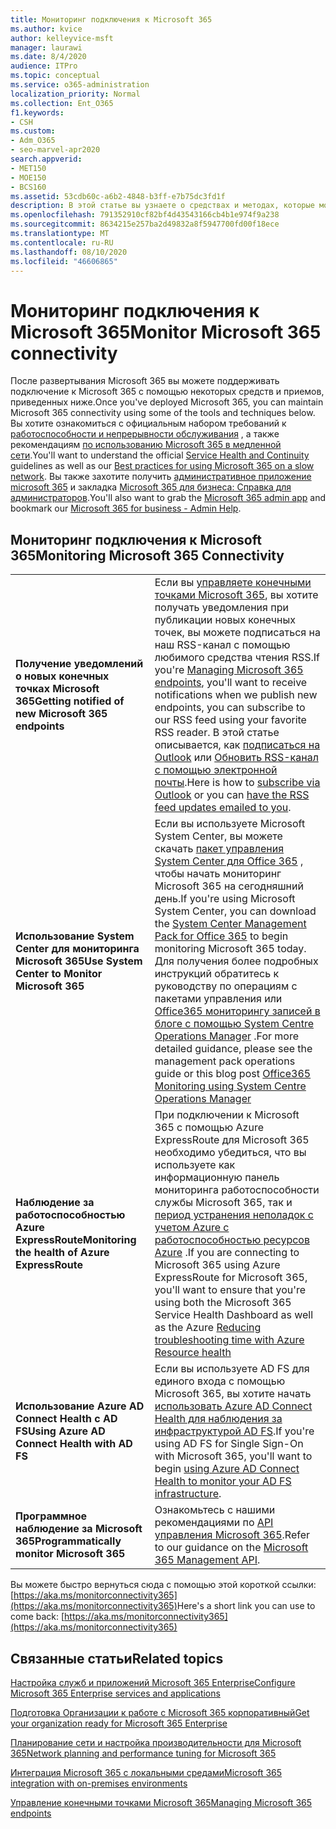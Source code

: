 ```yaml
---
title: Мониторинг подключения к Microsoft 365
ms.author: kvice
author: kelleyvice-msft
manager: laurawi
ms.date: 8/4/2020
audience: ITPro
ms.topic: conceptual
ms.service: o365-administration
localization_priority: Normal
ms.collection: Ent_O365
f1.keywords:
- CSH
ms.custom:
- Adm_O365
- seo-marvel-apr2020
search.appverid:
- MET150
- MOE150
- BCS160
ms.assetid: 53cdb60c-a6b2-4848-b3ff-e7b75dc3fd1f
description: В этой статье вы узнаете о средствах и методах, которые можно использовать для отслеживания и обслуживания подключения к Microsoft 365.
ms.openlocfilehash: 791352910cf82bf4d43543166cb4b1e974f9a238
ms.sourcegitcommit: 8634215e257ba2d49832a8f5947700fd00f18ece
ms.translationtype: MT
ms.contentlocale: ru-RU
ms.lasthandoff: 08/10/2020
ms.locfileid: "46606865"
---
```

# <a name="monitor-microsoft-365-connectivity"></a><span data-ttu-id="c858d-103">Мониторинг подключения к Microsoft 365</span><span class="sxs-lookup"><span data-stu-id="c858d-103">Monitor Microsoft 365 connectivity</span></span>

<span data-ttu-id="c858d-104">После развертывания Microsoft 365 вы можете поддерживать подключение к Microsoft 365 с помощью некоторых средств и приемов, приведенных ниже.</span><span class="sxs-lookup"><span data-stu-id="c858d-104">Once you've deployed Microsoft 365, you can maintain Microsoft 365 connectivity using some of the tools and techniques below.</span></span> <span data-ttu-id="c858d-105">Вы хотите ознакомиться с официальным набором требований к [работоспособности и непрерывности обслуживания](https://docs.microsoft.com/office365/servicedescriptions/office-365-platform-service-description/service-health-and-continuity) , а также рекомендациям [по использованию Microsoft 365 в медленной сети](https://support.office.com/article/fd16c8d2-4799-4c39-8fd7-045f06640166).</span><span class="sxs-lookup"><span data-stu-id="c858d-105">You'll want to understand the official [Service Health and Continuity](https://docs.microsoft.com/office365/servicedescriptions/office-365-platform-service-description/service-health-and-continuity) guidelines as well as our [Best practices for using Microsoft 365 on a slow network](https://support.office.com/article/fd16c8d2-4799-4c39-8fd7-045f06640166).</span></span> <span data-ttu-id="c858d-106">Вы также захотите получить [административное приложение microsoft 365](https://blogs.office.com/2015/03/13/administer-on-the-go-with-the-updated-office-365-admin-app/) и закладка [Microsoft 365 для бизнеса: Справка для администраторов](https://support.office.com/article/17d3ff3f-3601-466e-b5a1-482b31cfb791).</span><span class="sxs-lookup"><span data-stu-id="c858d-106">You'll also want to grab the [Microsoft 365 admin app](https://blogs.office.com/2015/03/13/administer-on-the-go-with-the-updated-office-365-admin-app/) and bookmark our [Microsoft 365 for business - Admin Help](https://support.office.com/article/17d3ff3f-3601-466e-b5a1-482b31cfb791).</span></span>
  
## <a name="monitoring-microsoft-365-connectivity"></a><span data-ttu-id="c858d-107">Мониторинг подключения к Microsoft 365</span><span class="sxs-lookup"><span data-stu-id="c858d-107">Monitoring Microsoft 365 Connectivity</span></span>

|||
|:-----|:-----|
|<span data-ttu-id="c858d-108">**Получение уведомлений о новых конечных точках Microsoft 365**</span><span class="sxs-lookup"><span data-stu-id="c858d-108">**Getting notified of new Microsoft 365 endpoints**</span></span> <br/> |<span data-ttu-id="c858d-109">Если вы [управляете конечными точками Microsoft 365](https://support.office.com/article/99cab9d4-ef59-4207-9f2b-3728eb46bf9a), вы хотите получать уведомления при публикации новых конечных точек, вы можете подписаться на наш RSS-канал с помощью любимого средства чтения RSS.</span><span class="sxs-lookup"><span data-stu-id="c858d-109">If you're [Managing Microsoft 365 endpoints](https://support.office.com/article/99cab9d4-ef59-4207-9f2b-3728eb46bf9a), you'll want to receive notifications when we publish new endpoints, you can subscribe to our RSS feed using your favorite RSS reader.</span></span> <span data-ttu-id="c858d-110">В этой статье описывается, как [подписаться на Outlook](https://go.microsoft.com/fwlink/p/?LinkId=532416) или [Обновить RSS-канал с помощью электронной почты](https://go.microsoft.com/fwlink/p/?LinkId=532417).</span><span class="sxs-lookup"><span data-stu-id="c858d-110">Here is how to [subscribe via Outlook](https://go.microsoft.com/fwlink/p/?LinkId=532416) or you can [have the RSS feed updates emailed to you](https://go.microsoft.com/fwlink/p/?LinkId=532417).</span></span>  <br/> |
|<span data-ttu-id="c858d-111">**Использование System Center для мониторинга Microsoft 365**</span><span class="sxs-lookup"><span data-stu-id="c858d-111">**Use System Center to Monitor Microsoft 365**</span></span> <br/> |<span data-ttu-id="c858d-112">Если вы используете Microsoft System Center, вы можете скачать [пакет управления System Center для Office 365](https://www.microsoft.com/download/details.aspx?id=43708) , чтобы начать мониторинг Microsoft 365 на сегодняшний день.</span><span class="sxs-lookup"><span data-stu-id="c858d-112">If you're using Microsoft System Center, you can download the [System Center Management Pack for Office 365](https://www.microsoft.com/download/details.aspx?id=43708) to begin monitoring Microsoft 365 today.</span></span> <span data-ttu-id="c858d-113">Для получения более подробных инструкций обратитесь к руководству по операциям с пакетами управления или [Office365 мониторингу записей в блоге с помощью System Centre Operations Manager](https://blogs.msdn.com/b/mvpawardprogram/archive/2015/07/08/office365-monitoring-using-system-centre-operations-manager.aspx) .</span><span class="sxs-lookup"><span data-stu-id="c858d-113">For more detailed guidance, please see the management pack operations guide or this blog post [Office365 Monitoring using System Centre Operations Manager](https://blogs.msdn.com/b/mvpawardprogram/archive/2015/07/08/office365-monitoring-using-system-centre-operations-manager.aspx)</span></span> <br/> |
|<span data-ttu-id="c858d-114">**Наблюдение за работоспособностью Azure ExpressRoute**</span><span class="sxs-lookup"><span data-stu-id="c858d-114">**Monitoring the health of Azure ExpressRoute**</span></span> <br/> |<span data-ttu-id="c858d-115">При подключении к Microsoft 365 с помощью Azure ExpressRoute для Microsoft 365 необходимо убедиться, что вы используете как информационную панель мониторинга работоспособности службы Microsoft 365, так и [период устранения неполадок с учетом Azure с работоспособностью ресурсов Azure](https://azure.microsoft.com/blog/reduce-troubleshooting-time-with-azure-resource-health/) .</span><span class="sxs-lookup"><span data-stu-id="c858d-115">If you are connecting to Microsoft 365 using Azure ExpressRoute for Microsoft 365, you'll want to ensure that you're using both the Microsoft 365 Service Health Dashboard as well as the Azure [Reducing troubleshooting time with Azure Resource health](https://azure.microsoft.com/blog/reduce-troubleshooting-time-with-azure-resource-health/)</span></span> <br/> |
|<span data-ttu-id="c858d-116">**Использование Azure AD Connect Health с AD FS**</span><span class="sxs-lookup"><span data-stu-id="c858d-116">**Using Azure AD Connect Health with AD FS**</span></span> <br/> |<span data-ttu-id="c858d-117">Если вы используете AD FS для единого входа с помощью Microsoft 365, вы хотите начать [использовать Azure AD Connect Health для наблюдения за инфраструктурой AD FS](https://azure.microsoft.com/documentation/articles/active-directory-aadconnect-health-adfs/).</span><span class="sxs-lookup"><span data-stu-id="c858d-117">If you're using AD FS for Single Sign-On with Microsoft 365, you'll want to begin [using Azure AD Connect Health to monitor your AD FS infrastructure](https://azure.microsoft.com/documentation/articles/active-directory-aadconnect-health-adfs/).</span></span>  <br/> |
|<span data-ttu-id="c858d-118">**Программное наблюдение за Microsoft 365**</span><span class="sxs-lookup"><span data-stu-id="c858d-118">**Programmatically monitor Microsoft 365**</span></span> <br/> |<span data-ttu-id="c858d-119">Ознакомьтесь с нашими рекомендациями по [API управления Microsoft 365](https://docs.microsoft.com/office/office-365-management-api/office-365-management-apis-overview).</span><span class="sxs-lookup"><span data-stu-id="c858d-119">Refer to our guidance on the [Microsoft 365 Management API](https://docs.microsoft.com/office/office-365-management-api/office-365-management-apis-overview).</span></span>  <br/> |

<span data-ttu-id="c858d-120">Вы можете быстро вернуться сюда с помощью этой короткой ссылки: [https://aka.ms/monitorconnectivity365](https://aka.ms/monitorconnectivity365)</span><span class="sxs-lookup"><span data-stu-id="c858d-120">Here's a short link you can use to come back: [https://aka.ms/monitorconnectivity365](https://aka.ms/monitorconnectivity365)</span></span>
  
## <a name="related-topics"></a><span data-ttu-id="c858d-121">Связанные статьи</span><span class="sxs-lookup"><span data-stu-id="c858d-121">Related topics</span></span>

[<span data-ttu-id="c858d-122">Настройка служб и приложений Microsoft 365 Enterprise</span><span class="sxs-lookup"><span data-stu-id="c858d-122">Configure Microsoft 365 Enterprise services and applications</span></span>](configure-services-and-applications.md)
  
[<span data-ttu-id="c858d-123">Подготовка Организации к работе с Microsoft 365 корпоративный</span><span class="sxs-lookup"><span data-stu-id="c858d-123">Get your organization ready for Microsoft 365 Enterprise</span></span>](get-your-organization-ready-for-office-365.md)
  
[<span data-ttu-id="c858d-124">Планирование сети и настройка производительности для Microsoft 365</span><span class="sxs-lookup"><span data-stu-id="c858d-124">Network planning and performance tuning for Microsoft 365</span></span>](network-planning-and-performance.md)
  
[<span data-ttu-id="c858d-125">Интеграция Microsoft 365 с локальными средами</span><span class="sxs-lookup"><span data-stu-id="c858d-125">Microsoft 365 integration with on-premises environments</span></span>](office-365-integration.md)
  
[<span data-ttu-id="c858d-126">Управление конечными точками Microsoft 365</span><span class="sxs-lookup"><span data-stu-id="c858d-126">Managing Microsoft 365 endpoints</span></span>](managing-office-365-endpoints.md)
